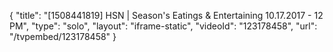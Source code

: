 {
    "title": "[1508441819] HSN | Season's Eatings & Entertaining 10.17.2017 - 12 PM",
    "type": "solo",
    "layout": "iframe-static",
    "videoId": "123178458",
    "url": "\/tvpembed\/123178458"
}